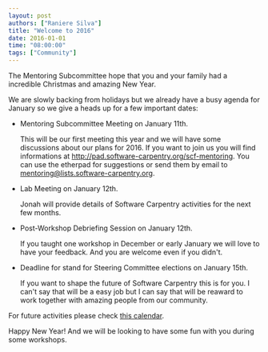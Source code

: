 ```yaml
---
layout: post
authors: ["Raniere Silva"]
title: "Welcome to 2016"
date: 2016-01-01
time: "08:00:00"
tags: ["Community"]
---
```

The Mentoring Subcommittee hope that you and your family
had a incredible Christmas and amazing New Year.

We are slowly backing from holidays
but we already have a busy agenda for January
so we give a heads up for a few important dates:

-   Mentoring Subcommittee Meeting on January 11th.

    This will be our first meeting this year
    and we will have some discussions about our plans for 2016.
    If you want to join us you will find informations at
    http://pad.software-carpentry.org/scf-mentoring.
    You can use the etherpad for suggestions
    or send them by email to mentoring@lists.software-carpentry.org.
-   Lab Meeting on January 12th.

    Jonah will provide details of Software Carpentry activities
    for the next few months.
-   Post-Workshop Debriefing Session on January 12th.

    If you taught one workshop in December or early January
    we will love to have your feedback.
    And you are welcome even if you didn't.
-   Deadline for stand for Steering Committee elections on January 15th.

    If you want to shape the future of Software Carpentry
    this is for you. I can't say that will be a easy job
    but I can say that will be reaward to work together with
    amazing people from our community.

For future activities please check [this calendar](https://calendar.google.com/calendar/embed?src=oseuuoht0tvjbokgg3noh8c47g%40group.calendar.google.com).

Happy New Year!
And we will be looking to have some fun with you during some workshops.
